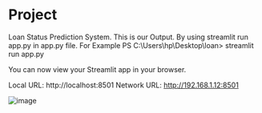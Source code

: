 # Project
Loan Status Prediction System.
This is our Output. By using streamlit run app.py in app.py file.
For Example
PS C:\Users\hp\Desktop\loan> streamlit run app.py

  You can now view your Streamlit app in your browser.

  Local URL: http://localhost:8501
  Network URL: http://192.168.1.12:8501


![image](https://github.com/user-attachments/assets/65f35b88-eafe-4069-af2d-849ca5fe907f)


